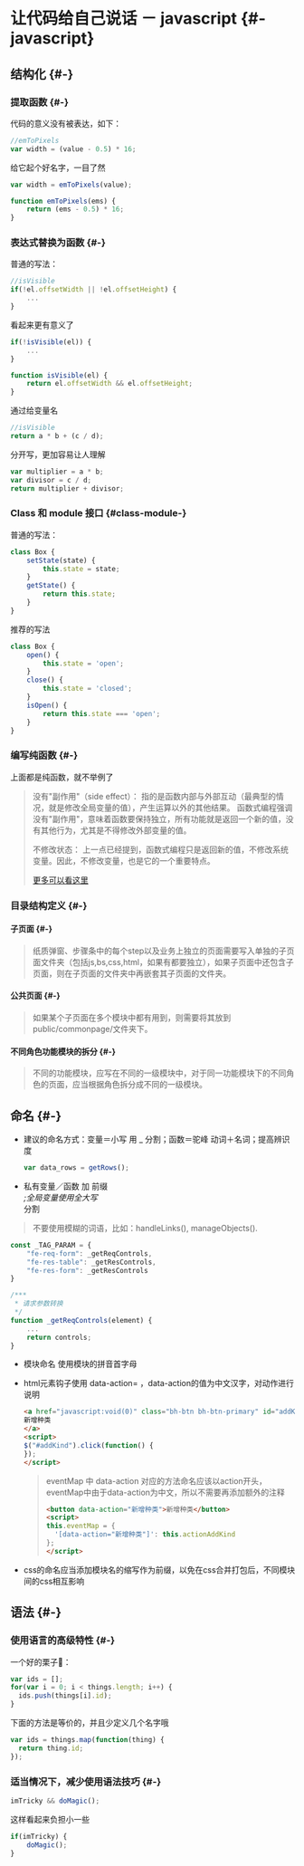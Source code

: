# 让代码给自己说话 － javascript {#-javascript}

## 结构化 {#-}

### 提取函数 {#-}

代码的意义没有被表达，如下：

```js
//emToPixels
var width = (value - 0.5) * 16;
```

给它起个好名字，一目了然

```js
var width = emToPixels(value);

function emToPixels(ems) {
    return (ems - 0.5) * 16;
}
```

### 表达式替换为函数 {#-}

普通的写法：

```js
//isVisible
if(!el.offsetWidth || !el.offsetHeight) {
    ...
}
```

看起来更有意义了

```js
if(!isVisible(el)) {
    ...
}

function isVisible(el) {
    return el.offsetWidth && el.offsetHeight;
}
```

通过给变量名

```js
//isVisible
return a * b + (c / d);
```

分开写，更加容易让人理解

```js
var multiplier = a * b;
var divisor = c / d;
return multiplier + divisor;
```

### Class 和 module 接口 {#class-module-}

普通的写法：

```js
class Box {
    setState(state) {
        this.state = state;
    }
    getState() {
        return this.state;
    }
}
```

推荐的写法

```js
class Box {
    open() {
        this.state = 'open';
    }
    close() {
        this.state = 'closed';
    }
    isOpen() {
        return this.state === 'open';
    }
}
```

### 编写纯函数 {#-}

上面都是纯函数，就不举例了

> 没有"副作用"（side effect）： 指的是函数内部与外部互动（最典型的情况，就是修改全局变量的值），产生运算以外的其他结果。 函数式编程强调没有"副作用"，意味着函数要保持独立，所有功能就是返回一个新的值，没有其他行为，尤其是不得修改外部变量的值。
>
> 不修改状态： 上一点已经提到，函数式编程只是返回新的值，不修改系统变量。因此，不修改变量，也是它的一个重要特点。
>
> [更多可以看这里](http://www.ruanyifeng.com/blog/2012/04/functional_programming.html)

### 目录结构定义 {#-}

#### 子页面 {#-}

> 纸质弹窗、步骤条中的每个step以及业务上独立的页面需要写入单独的子页面文件夹（包括js,bs,css,html，如果有都要独立），如果子页面中还包含子页面，则在子页面的文件夹中再嵌套其子页面的文件夹。

#### 公共页面 {#-}

> 如果某个子页面在多个模块中都有用到，则需要将其放到public/commonpage/文件夹下。

#### 不同角色功能模块的拆分 {#-}

> 不同的功能模块，应写在不同的一级模块中，对于同一功能模块下的不同角色的页面，应当根据角色拆分成不同的一级模块。

## 命名 {#-}

* 建议的命名方式：变量＝小写 用 \_ 分割；函数＝驼峰 动词＋名词；提高辨识度

  ```js
  var data_rows = getRows();
  ```

* 私有变量／函数 加 前缀  
  _;全局变量使用全大写_  
  分割

> 不要使用模糊的词语，比如：handleLinks\(\), manageObjects\(\).

```js
const _TAG_PARAM = {
    "fe-req-form": _getReqControls,
    "fe-res-table": _getResControls,
    "fe-res-form": _getResControls
}

/***
 * 请求参数转换
 */
function _getReqControls(element) {
    ...
    return controls;
}
```

* 模块命名 使用模块的拼音首字母
* html元素钩子使用 data-action= ，data-action的值为中文汉字，对动作进行说明

  ```html
  <a href="javascript:void(0)" class="bh-btn bh-btn-primary" id="addKind">
  新增种类
  </a>
  <script>
  $("#addKind").click(function() {
  });
  </script>
  ```

  > eventMap 中 data-action 对应的方法命名应该以action开头，eventMap中由于data-action为中文，所以不需要再添加额外的注释
  >
  > ```html
  > <button data-action="新增种类">新增种类</button>
  > <script>
  > this.eventMap = {
  >   '[data-action="新增种类"]': this.actionAddKind
  > };
  > </script>
  > ```

* css的命名应当添加模块名的缩写作为前缀，以免在css合并打包后，不同模块间的css相互影响

## 语法 {#-}

### 使用语言的高级特性 {#-}

一个好的栗子🌰：

```js
var ids = [];
for(var i = 0; i < things.length; i++) {
  ids.push(things[i].id);
}
```

下面的方法是等价的，并且少定义几个名字哦

```js
var ids = things.map(function(thing) {
  return thing.id;
});
```

### 适当情况下，减少使用语法技巧 {#-}

```js
imTricky && doMagic();
```

这样看起来负担小一些

```js
if(imTricky) {
    doMagic();
}
```



